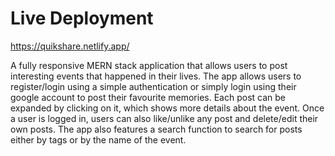 # Live Deployment 
https://quikshare.netlify.app/

A fully responsive MERN stack application that allows users to post interesting events that happened in their lives. The app allows users to register/login using a simple authentication or simply login using their google account to post their favourite memories. Each post can be expanded by clicking on it, which shows more details about the event. Once a user is logged in, users can also like/unlike any post and delete/edit their own posts. The app also features a search function to search for posts either by tags or by the name of the event.
